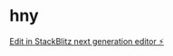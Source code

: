 # hny

[Edit in StackBlitz next generation editor ⚡️](https://stackblitz.com/~/github.com/niroula-kushal/hny)